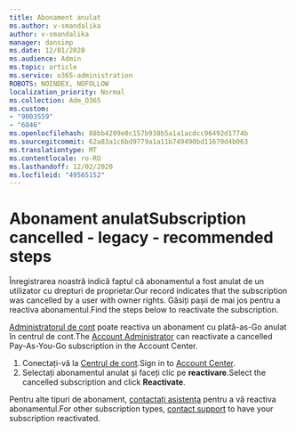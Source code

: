 ```yaml
---
title: Abonament anulat
ms.author: v-smandalika
author: v-smandalika
manager: dansimp
ms.date: 12/01/2020
ms.audience: Admin
ms.topic: article
ms.service: o365-administration
ROBOTS: NOINDEX, NOFOLLOW
localization_priority: Normal
ms.collection: Adm_O365
ms.custom:
- "9003559"
- "6846"
ms.openlocfilehash: 88bb4209e0c157b938b5a1a1acdcc96492d1774b
ms.sourcegitcommit: 62a83a1c6bd9779a1a11b749490bd11670d4b063
ms.translationtype: MT
ms.contentlocale: ro-RO
ms.lasthandoff: 12/02/2020
ms.locfileid: "49565152"
---
```

# <a name="subscription-cancelled---legacy---recommended-steps"></a><span data-ttu-id="d46d7-102">Abonament anulat</span><span class="sxs-lookup"><span data-stu-id="d46d7-102">Subscription cancelled - legacy - recommended steps</span></span>

<span data-ttu-id="d46d7-103">Înregistrarea noastră indică faptul că abonamentul a fost anulat de un utilizator cu drepturi de proprietar.</span><span class="sxs-lookup"><span data-stu-id="d46d7-103">Our record indicates that the subscription was cancelled by a user with owner rights.</span></span> <span data-ttu-id="d46d7-104">Găsiți pașii de mai jos pentru a reactiva abonamentul.</span><span class="sxs-lookup"><span data-stu-id="d46d7-104">Find the steps below to reactivate the subscription.</span></span>

<span data-ttu-id="d46d7-105">[Administratorul de cont](https://docs.microsoft.com/azure/cost-management-billing/manage/billing-subscription-transfer?WT.mc_id=Portal-Microsoft_Azure_Support#whoisaa) poate reactiva un abonament cu plată-as-Go anulat în centrul de cont.</span><span class="sxs-lookup"><span data-stu-id="d46d7-105">The [Account Administrator](https://docs.microsoft.com/azure/cost-management-billing/manage/billing-subscription-transfer?WT.mc_id=Portal-Microsoft_Azure_Support#whoisaa) can reactivate a cancelled Pay-As-You-Go subscription in the Account Center.</span></span>

1. <span data-ttu-id="d46d7-106">Conectați-vă la [Centrul de cont](https://account.azure.com/Subscriptions).</span><span class="sxs-lookup"><span data-stu-id="d46d7-106">Sign in to [Account Center](https://account.azure.com/Subscriptions).</span></span>
2. <span data-ttu-id="d46d7-107">Selectați abonamentul anulat și faceți clic pe **reactivare**.</span><span class="sxs-lookup"><span data-stu-id="d46d7-107">Select the cancelled subscription and click **Reactivate**.</span></span>

<span data-ttu-id="d46d7-108">Pentru alte tipuri de abonament, [contactați asistența](https://ms.portal.azure.com/#blade/Microsoft_Azure_Support/HelpAndSupportBlade/overview) pentru a vă reactiva abonamentul.</span><span class="sxs-lookup"><span data-stu-id="d46d7-108">For other subscription types, [contact support](https://ms.portal.azure.com/#blade/Microsoft_Azure_Support/HelpAndSupportBlade/overview) to have your subscription reactivated.</span></span>
